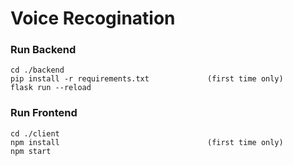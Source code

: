 # Voice Recogination

### **Run Backend**

```
cd ./backend
pip install -r requirements.txt             (first time only)
flask run --reload
```

### **Run Frontend**

```
cd ./client
npm install                                 (first time only)
npm start
```
